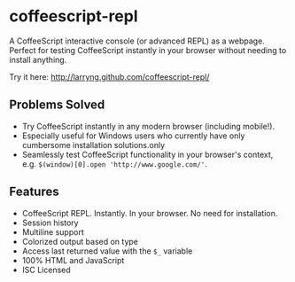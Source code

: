 coffeescript-repl
=================

A CoffeeScript interactive console (or advanced REPL) as a webpage.  Perfect
for testing CoffeeScript instantly in your browser without needing to install
anything.

Try it here: http://larryng.github.com/coffeescript-repl/


Problems Solved
---------------
* Try CoffeeScript instantly in any modern browser (including mobile!).
* Especially useful for Windows users who currently have only cumbersome
  installation solutions.only
* Seamlessly test CoffeeScript functionality in your browser's context, e.g.
  `$(window)[0].open 'http://www.google.com/'`.


Features
--------
* CoffeeScript REPL. Instantly. In your browser.  No need for installation.
* Session history
* Multiline support
* Colorized output based on type
* Access last returned value with the `$_` variable
* 100% HTML and JavaScript
* ISC Licensed
